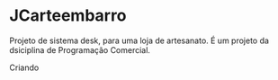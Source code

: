 # JCarteembarro
 Projeto de sistema desk, para uma loja de artesanato. É um projeto da dsiciplina de Programação Comercial.

Criando